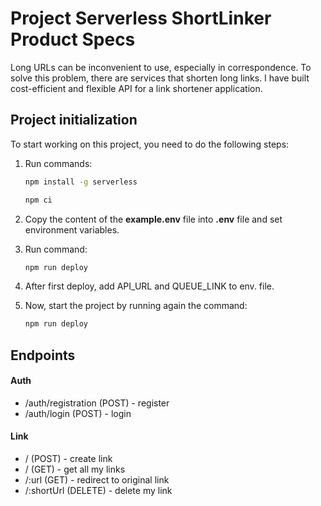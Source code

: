 # Project Serverless ShortLinker Product Specs

Long URLs can be inconvenient to use, especially in correspondence. To solve this problem, there are services that shorten long links. I have built cost-efficient and flexible API for a link shortener application.

## Project initialization

To start working on this project, you need to do the following steps:

1. Run commands:

   ```bash
   npm install -g serverless
   ```
   ```bash
   npm ci
   ```

2. Copy the content of the **example.env** file into **.env** file and set environment variables.
3. Run command:
    ```bash
    npm run deploy
    ```
4. After first deploy, add API_URL and QUEUE_LINK to env. file.
5. Now, start the project by running again the command:

    ```bash
    npm run deploy
    ```

## Endpoints

#### Auth
- /auth/registration (POST) - register
- /auth/login (POST) - login

#### Link
- / (POST) - create link
- / (GET) - get all my links
- /:url (GET) - redirect to original link
- /:shortUrl (DELETE) - delete my link
